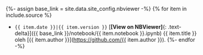 {%- assign base_link = site.data.site_config.nbviewer -%}
{% for item in include.source %}
- `{{ item.date }}|{{ item.version }}` [**[View on NBViewer]**{: .text-delta}]({{ base_link }}/notebook/{{ item.notebook }}.ipynb) {{ item.title }} oleh [{{ item.author }}](https://github.com/{{ item.author }}).
{%- endfor -%}
